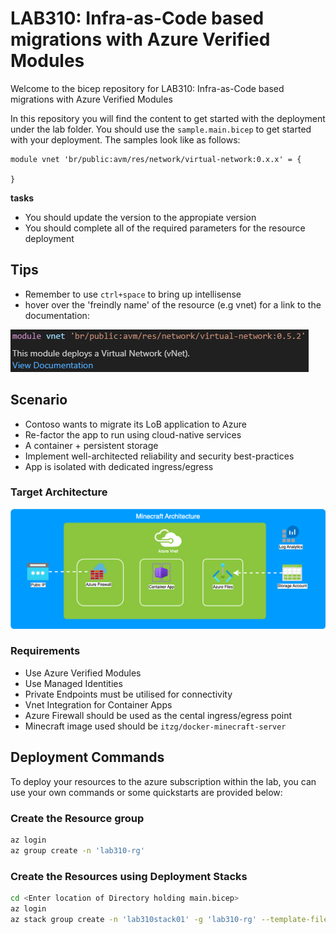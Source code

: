 # LAB310: Infra-as-Code based migrations with Azure Verified Modules

Welcome to the bicep repository for LAB310: Infra-as-Code based migrations with Azure Verified Modules

In this repository you will find the content to get started with the deployment under the lab folder. You should use the `sample.main.bicep` to get started with your deployment. The samples look like as follows:

```bicep
module vnet 'br/public:avm/res/network/virtual-network:0.x.x' = {

}
```
**tasks**

- You should update the version to the appropiate version
- You should complete all of the required parameters for the resource deployment


## Tips
- Remember to use `ctrl+space` to bring up intellisense
- hover over the 'freindly name' of the resource (e.g vnet) for a link to the documentation:

![alt text](.assets/image.png)

## Scenario

- Contoso wants to migrate its LoB application to Azure
- Re-factor the app to run using cloud-native services
- A container + persistent storage
- Implement well-architected reliability and security best-practices
- App is isolated with dedicated ingress/egress

### Target Architecture
![alt text](.assets/architecture.png)

### Requirements

- Use Azure Verified Modules
- Use Managed Identities
- Private Endpoints must be utilised for connectivity
- Vnet Integration for Container Apps
- Azure Firewall should be used as the cental ingress/egress point
- Minecraft image used should be `itzg/docker-minecraft-server`

## Deployment Commands

To deploy your resources to the azure subscription within the lab, you can use your own commands or some quickstarts are provided below:

### Create the Resource group

```bash
az login
az group create -n 'lab310-rg'
```

### Create the Resources using Deployment Stacks

```bash
cd <Enter location of Directory holding main.bicep>
az login
az stack group create -n 'lab310stack01' -g 'lab310-rg' --template-file .\main.bicep --dm none --aou detachAll --yes
```
